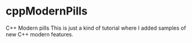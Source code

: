 # cppModernPills
C++ Modern pills
This is just a kind of tutorial where I added samples of new C++ modern features.

